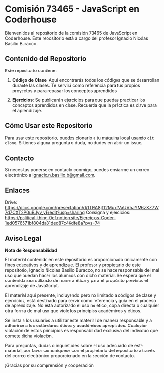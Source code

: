 # Comisión 73465 - JavaScript en Coderhouse

Bienvenidos al repositorio de la comisión 73465 de JavaScript en Coderhouse. Este repositorio está a cargo del profesor Ignacio Nicolas Basilio Buracco.

## Contenido del Repositorio

Este repositorio contiene:

1. **Código de Clase**: Aquí encontrarás todos los códigos que se desarrollan durante las clases. Te servirá como referencia para tus propios proyectos y para repasar los conceptos aprendidos.

2. **Ejercicios**: Se publicarán ejercicios para que puedas practicar los conceptos aprendidos en clase. Recuerda que la práctica es clave para el aprendizaje.

## Cómo Usar este Repositorio

Para usar este repositorio, puedes clonarlo a tu máquina local usando `git clone`. Si tienes alguna pregunta o duda, no dudes en abrir un issue.

## Contacto

Si necesitas ponerse en contacto conmigo, puedes enviarme un correo electrónico a ignacio.n.basilio.b@gmail.com.

## Enlaces

Drive: https://docs.google.com/presentation/d/1TNA8j112MuxfVaUVhJYM6zXZ7W7d7CXTSP0uBJyv_yE/edit?usp=sharing
Consigna y ejercicios: https://political-thing-0ef.notion.site/Ejercicios-Coder-1ed0576671bf804da31ded87c46dfe8a?pvs=74

## Aviso Legal

**Nota de Responsabilidad**

El material contenido en este repositorio es proporcionado únicamente con fines educativos y de aprendizaje. El profesor y propietario de este repositorio, Ignacio Nicolas Basilio Buracco, no se hace responsable del mal uso que puedan hacer los alumnos con dicho material. Se espera que el contenido sea utilizado de manera ética y para el propósito previsto: el aprendizaje de JavaScript.

El material aquí presente, incluyendo pero no limitado a códigos de clase y ejercicios, está destinado para servir como referencia y guía en el proceso de aprendizaje. No está autorizado el uso no ético, copia directa o cualquier otra forma de mal uso que viole los principios académicos y éticos.

Se insta a los usuarios a utilizar este material de manera responsable y a adherirse a los estándares éticos y académicos apropiados. Cualquier violación de estos principios es responsabilidad exclusiva del individuo que comete dicha violación.

Para preguntas, dudas o inquietudes sobre el uso adecuado de este material, por favor comuníquese con el propietario del repositorio a través del correo electrónico proporcionado en la sección de contacto.

¡Gracias por su comprensión y cooperación!

